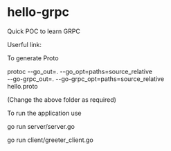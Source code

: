 # hello-grpc
Quick POC to learn GRPC

Userful link: 


To generate Proto


protoc --go_out=. --go_opt=paths=source_relative \
    --go-grpc_out=. --go-grpc_opt=paths=source_relative \
    hello.proto


(Change the above folder as required)


To run the application use 

 go run server/server.go 

 go run client/greeter_client.go